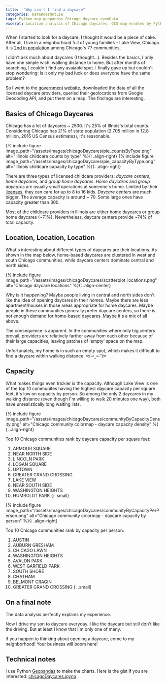 ```yaml
---
title:  "Why can't I find a daycare"
categories: DataDoesNotLie
tags: Python map geopandas Chicago daycare openData
excerpt: Location analysis of Chicago daycares. GIS map enabled by Python Geopanda. Data from Illinois DCFS, Chicago Data Portal, Google Geocoding and US Census. 
---
```


When I started to look for a daycare, I thought it would be a piece of cake. After all, I live in a neighborhood full of young families - Lake View, Chicago. It is [2nd in population](https://gist.github.com/wshanshan/e150855f7b09bebc9b1064e30e55a071) among Chicago's 77 communities.

I didn't ask much about daycares (I thought...). Besides the basics, I only have one simple wish: walking distance to home. But after months of searching, I couldn't find any avaiable spot. I finally gave up but couldn't stop wondering: Is it only my bad luck or does everyone have the same problem?

So I went to the [government website](https://sunshine.dcfs.illinois.gov/Content/Licensing/Daycare/ProviderLookup.aspx), downloaded the data of all the licensed daycare providers, queried their geolocations from Google Geocoding API, and put them on a map. The findings are interesting. 

## Basics of Chicago Daycares

Chicago has a lot of daycares ~ 2500. It's 25% of Illnois's total counts. Considering Chicago has 21% of state population (2.705 million in 12.8 million, 2016 US Census estimates), it's reasonable. 

{% include figure image_path="/assets/images/chicagoDaycares/pie_countsByType.png" alt="Illinois childcare counts by type" %}{: .align-right}
{% include figure image_path="/assets/images/chicagoDaycares/pie_capacityByType.png" alt="Illinois childcare capacity by type" %}{: .align-right}

There are three types of licensed childcare providers: *daycare centers*, *home daycares*, and *group home daycares*. *Home daycares* and *group daycares* are usually small operations at someone's home. Limited by their [licenses](http://ccrs.illinois.edu/providers/licensing.html), they can care for up to 8 to 16 kids. *Daycare centers* are much bigger. The average capacity is around ~ 70. Some large ones have capacity greater than 300. 

Most of the childcare providers in Illinois are either home daycares or group home daycares (~71%). Nevertheless, daycare centers provide ~74% of total capacity. 


## Location, Location, Location

What's interesting about different types of daycares are their locations. As shown in the map below, home-based daycares are clustered in west and south Chicago communities, while daycare centers dominate central and north sides. 

{% include figure image_path="/assets/images/chicagoDaycares/scatterplot_locations.png" alt="Chicago daycare locations" %}{: .align-center}

Why is it happening? Maybe people living in central and north sides don't like the idea of opening daycares in their homes. Maybe there are less apartment/houses in those areas appropriate for home daycares. Maybe people in these communities generally prefer daycare centers, so there is not enough demand for home-based daycares. Maybe it's a mix of all above. 

The consequence is apparent. In the communities where only big centers prevail, providers are relatively farther away from each other because of their large capacities, leaving patches of 'empty' space on the map. 

Unfortunately, my home is in such an empty spot, which makes it difficult to find a daycare within walking distance. ᕙ(⇀‸↼‶)ᕗ


## Capacity

What makes things even trickier is the capacity. Although Lake View is one of the top 10 communites having the highest daycare capacity per square feet, it's low on capacity by person. So among the only 2 daycares in my walking distance (even though I'm willing to walk 20 minutes one way), both have unrealistically long waiting lists. 
 
{% include figure image_path="/assets/images/chicagoDaycares/communityByCapacityDensity.png" alt="Chicago community colormap - daycare capacity density" %}{: .align-right}

Top 10 Chicago communities rank by daycare capacity per square feet:

1. ARMOUR SQUARE
2. NEAR NORTH SIDE
3. LINCOLN PARK
4. LOGAN SQUARE
5. UPTOWN
6. GREATER GRAND CROSSING
7. LAKE VIEW
8. NEAR SOUTH SIDE
9. WASHINGTON HEIGHTS
10. HUMBOLDT PARK
{: .small}

<figure class="full"></figure>

{% include figure image_path="/assets/images/chicagoDaycares/communityByCapacityPerPerson.png" alt="Chicago community colormap - daycare capacity by person" %}{: .align-right}

Top 10 Chicago communities rank by capacity per person:

1. AUSTIN
2. AUBURN GRESHAM
3. CHICAGO LAWN
4. WASHINGTON HEIGHTS
5. AVALON PARK
6. WEST GARFIELD PARK
7. SOUTH SHORE
8. CHATHAM
9. BELMONT CRAGIN
10. GREATER GRAND CROSSING
{: .small}

## On a final note

The data analysis perfectly explains my experience. 

Now I drive my son to daycare everyday. I like the daycare but still don't like the driving. But at least I know that I'm only one of many. 

If you happen to thinking about opening a daycare, come to my neighborhood! Your business will boom here! 

## Technical notes

I use Python [Geopandas](http://geopandas.org/) to make the charts. Here is the gist if you are interested: [chicagoDaycares.ipynb](https://gist.github.com/wshanshan/e150855f7b09bebc9b1064e30e55a071)









